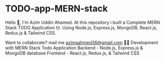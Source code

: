 # TODO-app-MERN-stack

Hello 👋, I'm Azim Uddin Ahamed. At this repository i built a Complete MERN Stack TODO Application ☋. Using Node.js, Express.js, MongoDB, React.js, Redux.js & Tailwind CSS.

Want to collaborate? mail me  azimaahmed36@gmail.com
👨‍💻 Development with MERN Stack Todo Application
Backend - Node.js, Express.js & MongoDB database
Frontend - React.js, Redux.js, & Tailwind CSS
